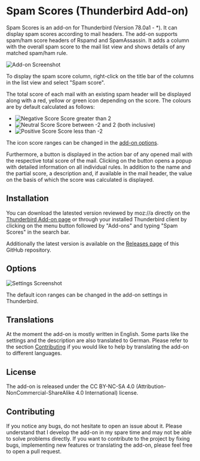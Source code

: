 # Spam Scores (Thunderbird Add-on)

Spam Scores is an add-on for Thunderbird (Version 78.0a1 - *). It can display spam scores according to mail headers. The add-on supports spam/ham score headers of Rspamd and SpamAssassin. It adds a column with the overall spam score to the mail list view and shows details of any matched spam/ham rule.

![Add-on Screenshot](https://raw.githubusercontent.com/friedPotat0/Spam-Scores/master/images/screenshot.jpg)

To display the spam score column, right-click on the title bar of the columns in the list view and select "Spam score".

The total score of each mail with an existing spam header will be displayed along with a red, yellow or green icon depending on the score. The colours are by default calculated as follows:

- ![Negative Score](https://raw.githubusercontent.com/friedPotat0/Spam-Scores/master/images/score_negative.png) Score greater than 2
- ![Neutral Score](https://raw.githubusercontent.com/friedPotat0/Spam-Scores/master/images/score_neutral.png) Score between -2 and 2 (both inclusive)
- ![Positive Score](https://raw.githubusercontent.com/friedPotat0/Spam-Scores/master/images/score_positive.png) Score less than -2

The icon score ranges can be changed in the [add-on options](#options).

Furthermore, a button is displayed in the action bar of any opened mail with the respective total score of the mail. Clicking on the button opens a popup with detailed information on all individual rules. In addition to the name and the partial score, a description and, if available in the mail header, the value on the basis of which the score was calculated is displayed.

## Installation

You can download the latested version reviewed by moz://a directly on the [Thunderbird Add-on page](https://addons.thunderbird.net/de/thunderbird/addon/spam-scores/) or through your installed Thunderbird client by clicking on the menu button followed by "Add-ons" and typing "Spam Scores" in the search bar.

Additionally the latest version is available on the [Releases page](https://github.com/friedPotat0/Spam-Scores/releases) of this GitHub repository.

## Options

![Settings Screenshot](https://raw.githubusercontent.com/friedPotat0/Spam-Scores/master/images/screenshot_settings.jpg)

The default icon ranges can be changed in the add-on settings in Thunderbird.

## Translations

At the moment the add-on is mostly written in English. Some parts like the settings and the description are also translated to German. Please refer to the section [Contributing](#contributing) if you would like to help by translating the add-on to different languages.

## License

The add-on is released under the CC BY-NC-SA 4.0 (Attribution-NonCommercial-ShareAlike 4.0 International) license.

## Contributing

If you notice any bugs, do not hesitate to open an issue about it. Please understand that I develop the add-on in my spare time and may not be able to solve problems directly. If you want to contribute to the project by fixing bugs, implementing new features or translating the add-on, please feel free to open a pull request.
